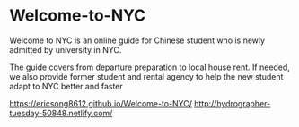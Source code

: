 # Welcome-to-NYC

Welcome to NYC is an online guide for Chinese student who is newly admitted by university in NYC. 
      
The guide covers from departure preparation to local house rent. If needed, we also provide former student and rental agency
to help the new student adapt to NYC better and faster

https://ericsong8612.github.io/Welcome-to-NYC/
http://hydrographer-tuesday-50848.netlify.com/
